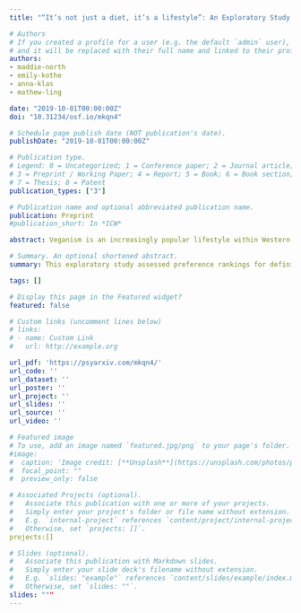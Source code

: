```yaml
---
title: "“It’s not just a diet, it’s a lifestyle”: An Exploratory Study into Community Preferences of Vegan Definitions"

# Authors
# If you created a profile for a user (e.g. the default `admin` user), write the username (folder name) here 
# and it will be replaced with their full name and linked to their profile.
authors:
- maddie-north
- emily-kothe
- anna-klas
- mathew-ling

date: "2019-10-01T00:00:00Z"
doi: "10.31234/osf.io/mkqn4"

# Schedule page publish date (NOT publication's date).
publishDate: "2019-10-01T00:00:00Z"

# Publication type.
# Legend: 0 = Uncategorized; 1 = Conference paper; 2 = Journal article;
# 3 = Preprint / Working Paper; 4 = Report; 5 = Book; 6 = Book section;
# 7 = Thesis; 8 = Patent
publication_types: ["3"]

# Publication name and optional abbreviated publication name.
publication: Preprint
#publication_short: In *ICW*

abstract: Veganism is an increasingly popular lifestyle within Western societies, including Australia. However, there appears to be a positivist approach to defining veganism in the literature. This has implications for measurement and coherence of the research literature. This exploratory study assessed preference rankings for definitions of veganism used by vegan advocacy groups across an Australian convenience sample of three dietary groups (vegan = 230, omnivore = 117, vegetarian = 43). Participants were also asked to explain their ranking order in an open-ended question. Most vegans selected the UK definition as their first preference, omnivores underwent five rounds of preference reallocation before the Irish definition was selected, and vegetarians underwent four rounds before the UK definition was selected. A reflexive thematic analysis of participant explanations for their rankings identified four themes: (1) Diet vs. lifestyle, (2) Absolutism, (3) Social justice, and (4) Animal justice. These four themes represent how participants had differing perceptions of veganism according to their personal experience and understanding of the term. It appears participants took less of an absolutist approach to the definition and how individuals conceptualise veganism may be more dynamic than first expected. This will be important when researchers are considering how we are defining veganism in future studies to maintain consistency in the field.

# Summary. An optional shortened abstract.
summary: This exploratory study assessed preference rankings for definitions of veganism used by vegan advocacy groups across an Australian convenience sample of three dietary groups (vegan = 230, omnivore = 117, vegetarian = 43). 

tags: []

# Display this page in the Featured widget?
featured: false

# Custom links (uncomment lines below)
# links:
# - name: Custom Link
#   url: http://example.org

url_pdf: 'https://psyarxiv.com/mkqn4/'
url_code: ''
url_dataset: ''
url_poster: ''
url_project: ''
url_slides: ''
url_source: ''
url_video: ''

# Featured image
# To use, add an image named `featured.jpg/png` to your page's folder. 
#image:
#  caption: 'Image credit: [**Unsplash**](https://unsplash.com/photos/pLCdAaMFLTE)'
#  focal_point: ""
#  preview_only: false

# Associated Projects (optional).
#   Associate this publication with one or more of your projects.
#   Simply enter your project's folder or file name without extension.
#   E.g. `internal-project` references `content/project/internal-project/index.md`.
#   Otherwise, set `projects: []`.
projects:[]

# Slides (optional).
#   Associate this publication with Markdown slides.
#   Simply enter your slide deck's filename without extension.
#   E.g. `slides: "example"` references `content/slides/example/index.md`.
#   Otherwise, set `slides: ""`.
slides: """
---
```

